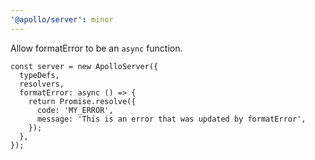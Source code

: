 ```yaml
---
'@apollo/server': minor
---
```


Allow formatError to be an `async` function.

```
const server = new ApolloServer({
  typeDefs,
  resolvers,
  formatError: async () => {
    return Promise.resolve({
      code: 'MY_ERROR',
      message: 'This is an error that was updated by formatError',
    });
  },
});
```
